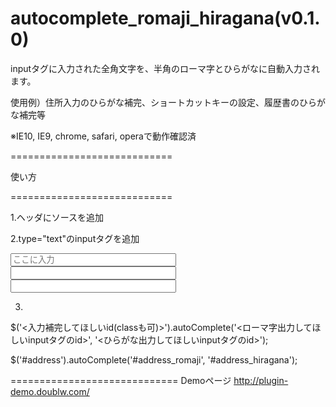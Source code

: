 autocomplete_romaji_hiragana(v0.1.0)
============================

inputタグに入力された全角文字を、半角のローマ字とひらがなに自動入力されます。

使用例）住所入力のひらがな補完、ショートカットキーの設定、履歴書のひらがな補完等

※IE10, IE9, chrome, safari, operaで動作確認済

============================

使い方

============================

1.ヘッダにソースを追加
  <script src="http://code.jquery.com/jquery-1.9.1.min.js"></script>
  <script src="autocomplete_romaji_hiragana.js"></script>
  
  
2.type="text"のinputタグを追加

  <input id="address" size="30" type="text" placeholder="ここに入力">
  <input id="address_romaji" size="30" type="text">
	<input id="address_hiragana" size="30" type="text">
  
  
3.
  $('<入力補完してほしいid(classも可)>').autoComplete('<ローマ字出力してほしいinputタグのid>', '<ひらがな出力してほしいinputタグのid>');

  $('#address').autoComplete('#address_romaji', '#address_hiragana');
  
=============================
Demoページ
  http://plugin-demo.doublw.com/

